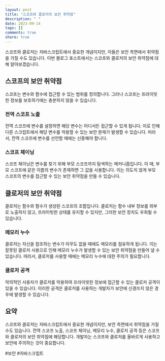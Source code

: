 ```yaml
---
layout: post
title: "스코프와 클로저의 보안 취약점"
description: " "
date: 2023-09-14
tags: []
comments: true
share: true
---
```


스코프와 클로저는 자바스크립트에서 중요한 개념이지만, 이들은 보안 측면에서 취약점을 가질 수도 있습니다. 이번 블로그 포스트에서는 스코프와 클로저의 보안 취약점에 대해 알아보겠습니다.

## 스코프의 보안 취약점

스코프는 변수와 함수에 접근할 수 있는 범위를 정의합니다. 그러나 스코프는 프라이빗한 정보를 보호하기에는 충분하지 않을 수 있습니다.

### 전역 스코프 노출

전역 스코프에 변수를 설정하면 해당 변수는 어디서든 접근할 수 있게 됩니다. 이로 인해 다른 스크립트에서 해당 변수를 악용할 수 있는 보안 문제가 발생할 수 있습니다. 따라서, 전역 스코프에 변수를 선언할 때에는 신중해야 합니다.

### 스코프 체이닝

스코프 체이닝은 변수를 찾기 위해 부모 스코프까지 탐색하는 메커니즘입니다. 이 때, 부모 스코프에 같은 이름의 변수가 존재하면 그 값을 사용합니다. 이는 의도치 않게 부모 스코프의 변수를 접근할 수 있는 보안 취약점을 만들 수 있습니다.

## 클로저의 보안 취약점

클로저는 함수와 함수가 생성된 스코프의 조합입니다. 클로저는 함수 내부 정보를 외부로 노출하지 않고, 프라이빗한 상태를 유지할 수 있지만, 그러한 보안 장치도 우회될 수 있습니다.

### 메모리 누수

클로저는 자신을 참조하는 변수가 아무도 없을 때에도 메모리를 점유하게 됩니다. 이는 잘못된 클로저 사용으로 인해 메모리 누수가 발생할 수 있는 보안 취약점을 만들어 낼 수 있습니다. 따라서, 클로저를 사용할 때에는 메모리 누수에 대한 주의가 필요합니다.

### 클로저 공격

악의적인 사용자가 클로저를 악용하여 프라이빗한 정보에 접근할 수 있는 클로저 공격이 있을 수 있습니다. 이러한 공격은 클로저를 사용하는 개발자가 보안에 신경쓰지 않은 경우에 발생할 수 있습니다.

## 요약

스코프와 클로저는 자바스크립트에서 중요한 개념이지만, 보안 측면에서 취약점을 가질 수도 있습니다. 전역 스코프 노출, 스코프 체이닝, 메모리 누수, 클로저 공격 등은 스코프와 클로저의 보안 취약점에 해당합니다. 개발자는 스코프와 클로저를 올바르게 사용하고 보안에 주의하는 것이 중요합니다.

#보안 #자바스크립트